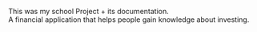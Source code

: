 This was my school Project + its documentation.  
A financial application that helps people gain knowledge about investing.
